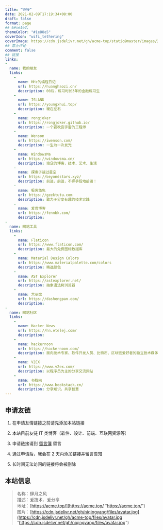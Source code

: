 ```yaml
---
title: "链接"
date: 2021-02-09T17:19:34+08:00
draft: false
format: page
## &#xe1e2;
themeColor: "#1e88e5"
coverIcon: "wifi_tethering"
coverImage: https://cdn.jsdelivr.net/gh/acme-top/static@master/images/2021/04/20210410225514-headerbg_links.jpeg
## 禁止评论
comment: false
## 链接
links: 
-
  name: 我的朋友
  links:
    - 
      name: HHz的编程日记
      url: https://huanghaozi.cn/
      description: 00后，练习时长3年的金融练习生
    - 
      name: ISLAND
      url: https://youngxhui.top/
      description: 瑷在左右
    - 
      name: rongjoker
      url: https://rongjoker.github.io/
      description: 一个要改变宇宙的工程师
    - 
      name: Wenson
      url: https://iwenson.com/
      description: 一生为一次发光
    - 
      name: WindowsMa
      url: https://windowsma.cn/
      description: 琅殳的博客，技术、艺术、生活
    - 
      name: 探索子越过星空
      url: https://beyondstars.xyz/
      description: 前进，前进，不择手段地前进！
    - 
      name: 极客兔兔
      url: https://geektutu.com
      description: 致力于分享有趣的技术实践
    - 
      name: 爱尚博客
      url: https://fennbk.com/
      description: 
-
  name: 网站工具
  links:
    - 
      name: Flaticon
      url: https://www.flaticon.com/
      description: 最大的免费图标数据库
    - 
      name: Material Design Colors
      url: https://www.materialpalette.com/colors
      description: 精选颜色
    - 
      name: AST Explorer
      url: https://astexplorer.net/
      description: 抽象语法树浏览器
    - 
      name: 大圣盘
      url: https://dashengpan.com/
      description: 
-
  name: 网站社区
  links:
    - 
      name: Hacker News
      url: https://hn.etelej.com/
      description: 
    - 
      name: hackernoon
      url: https://hackernoon.com/
      description: 面向技术专家、软件开发人员、比特币、区块链爱好者的独立技术媒体网站
    - 
      name: V2EX
      url: https://www.v2ex.com/
      description: 以程序员为主的分享交流网站
    - 
      name: 书栈网
      url: https://www.bookstack.cn/
      description: 分享知识，共享智慧
---
```


## 申请友链

1. 在申请友情链接之前请先添加本站链接

2. 本站目前友链 IT 类博客（软件、设计、前端、互联网资源等）

3. 申请链接请到 [留言簿](/guestbook "留言簿") 留言

4. 通过申请后，我会在 2 天内添加链接并留言告知

5. 长时间无法访问的链接将会被删除

## 本站信息

<info>

> 名称：肆月之风  
> 描述：爱技术、爱分享  
> 地址：[https://acme.top/](https://acme.top/ "https://acme.top/")  
> 图片：[https://cdn.jsdelivr.net/gh/niqingyang/files/avatar.jpg](https://cdn.jsdelivr.net/gh/acme-top/files/avatar.jpg "https://cdn.jsdelivr.net/gh/niqingyang/files/avatar.jpg")

</info>
